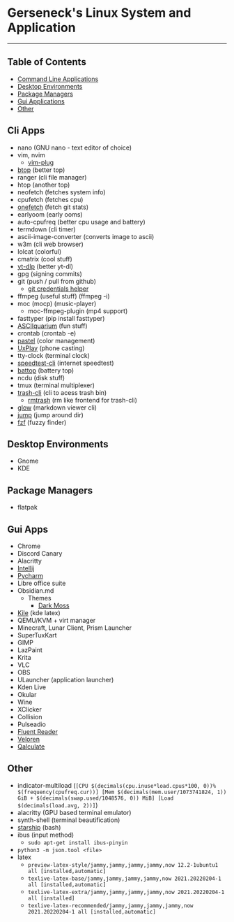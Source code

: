 # Gerseneck's Linux System and Application
---

## Table of Contents
- [Command Line Applications](#cli-apps)
- [Desktop Environments](#desktop-environments)
- [Package Managers](#package-managers)
- [Gui Applications](#gui-apps)
- [Other](#other)

## Cli Apps
- nano (GNU nano - text editor of choice)
- vim, nvim
	- [vim-plug](https://github.com/junegunn/vim-plug)
- [btop](https://github.com/aristocratos/btop) (better top)
- ranger (cli file manager)
- htop (another top)
- neofetch (fetches system info)
- cpufetch (fetches cpu)
- [onefetch](https://github.com/o2sh/onefetch) (fetch git stats)
- earlyoom (early ooms)
- auto-cpufreq (better cpu usage and battery)
- termdown (cli timer)
- ascii-image-converter (converts image to ascii)
- w3m (cli web browser)
- lolcat (colorful)
- cmatrix (cool stuff)
- [yt-dlp](https://github.com/yt-dlp/yt-dlp) (better yt-dl)
- gpg (signing commits)
- git (push / pull from github)
	- [git credentials helper](https://stackoverflow.com/questions/35942754/how-can-i-save-username-and-password-in-git)
- ffmpeg (useful stuff) (ffmpeg -i)
- moc (mocp) (music-player)
	- moc-ffmpeg-plugin (mp4 support)
- fasttyper (pip install fasttyper)
- [ASCIIquarium](https://github.com/cmatsuoka/asciiquarium) (fun stuff)
- crontab (crontab -e)
- [pastel](https://github.com/sharkdp/pastel) (color management)
- [UxPlay](https://github.com/antimof/UxPlay) (phone casting)
- tty-clock (terminal clock)
- [speedtest-cli](https://github.com/sivel/speedtest-cli) (internet speedtest)
- [battop](https://github.com/svartalf/rust-battop) (battery top)
- ncdu (disk stuff)
- tmux (terminal multiplexer)
- [trash-cli](https://github.com/andreafrancia/trash-cli) (cli to acess trash bin)
	- [rmtrash](https://github.com/PhrozenByte/rmtrash) (rm like frontend for trash-cli)
- [glow](https://github.com/charmbracelet/glow) (markdown viewer cli)
- [jump](https://github.com/gsamokovarov/jump) (jump around dir)
- [fzf](https://github.com/junegunn/fzf) (fuzzy finder)

## Desktop Environments
- Gnome
- KDE

## Package Managers
- flatpak

## Gui Apps
- Chrome
- Discord Canary
- Alacritty
- [Intellij](https://www.jetbrains.com/toolbox-app/)
- [Pycharm](https://www.jetbrains.com/toolbox-app/)
- Libre office suite
- Obsidian.md
	- Themes
		- [Dark Moss](https://github.com/sergey900553/obsidian_githublike_theme)
- [Kile](https://apps.kde.org/kile/) (kde latex)
- QEMU/KVM + virt manager
- Minecraft, Lunar Client, Prism Launcher
- SuperTuxKart
- GIMP
- LazPaint
- Krita
- VLC
- OBS
- ULauncher (application launcher)
- Kden Live
- Okular
- Wine
- XClicker
- Collision
- Pulseadio
- [Fluent Reader](https://github.com/yang991178/fluent-reader)
- [Veloren](https://veloren.net/)
- [Qalculate](https://qalculate.github.io/index.html)

## Other
- indicator-multiload (`[CPU $(decimals(cpu.inuse*load.cpus*100, 0))% $(frequency(cpufreq.cur))] [Mem $(decimals(mem.user/1073741824, 1)) GiB + $(decimals(swap.used/1048576, 0)) MiB] [Load $(decimals(load.avg, 2))]`)
- alacritty (GPU based terminal emulator)
- synth-shell (terminal beautification)
- [starship](https://starship.rs/) (bash)
- ibus (input method)
	- `sudo apt-get install ibus-pinyin`
- `python3 -m json.tool <file>`
- latex
	- `preview-latex-style/jammy,jammy,jammy,jammy,now 12.2-1ubuntu1 all [installed,automatic]`
	- `texlive-latex-base/jammy,jammy,jammy,jammy,now 2021.20220204-1 all [installed,automatic]`
	- `texlive-latex-extra/jammy,jammy,jammy,jammy,now 2021.20220204-1 all [installed]`
	- `texlive-latex-recommended/jammy,jammy,jammy,jammy,now 2021.20220204-1 all [installed,automatic]`

